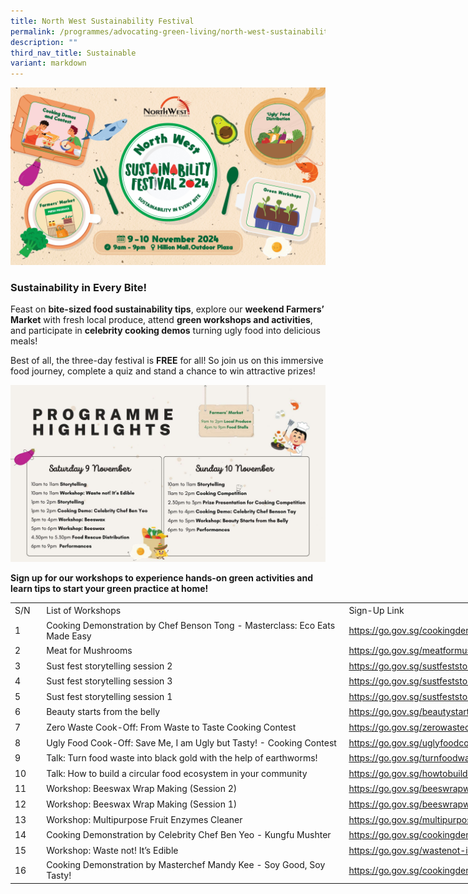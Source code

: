 ```yaml
---
title: North West Sustainability Festival
permalink: /programmes/advocating-green-living/north-west-sustainability-festival/
description: ""
third_nav_title: Sustainable
variant: markdown
---
```

![](/images/Picture2.jpg)
### **Sustainability in Every Bite!**

Feast on **bite-sized food sustainability tips**, explore our **weekend Farmers’ Market** with fresh local produce, attend **green workshops and activities**, and participate in **celebrity cooking demos** turning ugly food into delicious meals!

Best of all, the three-day festival is **FREE** for all! So join us on this immersive food journey, complete a quiz and stand a chance to win attractive prizes!

![](/images/Sust_Fest_Schedule.jpg)

**Sign up for our workshops to experience hands-on green activities and learn tips to start your green practice at home!**

<table style="border-collapse:
 collapse;width:689pt" width="917" cellspacing="0" cellpadding="0" border="0"><colgroup><col style="mso-width-source:userset;mso-width-alt:1280;width:28pt" width="37"> <col style="mso-width-source:userset;mso-width-alt:17710;width:381pt" width="507"> <col style="mso-width-source:userset;mso-width-alt:13032;width:280pt" width="373"></colgroup><tbody><tr style="height:14.5pt" height="19"><td style="height:14.5pt;width:28pt" width="37" class="xl69" height="19">S/N</td><td style="border-left:none;width:381pt" width="507" class="xl70">List of Workshops</td><td style="border-left:none;width:280pt" width="373" class="xl70">Sign-Up Link</td></tr><tr style="height:14.5pt" height="19"><td style="height:14.5pt;border-top:none" class="xl66" height="19">1</td><td style="border-top:none;border-left:none" class="xl67">Cooking Demonstration by Chef Benson Tong - Masterclass: Eco Eats Made Easy</td><td style="border-top:none;border-left:none" class="xl68"><a href="https://go.gov.sg/cookingdemo-chefbensontong">https://go.gov.sg/cookingdemo-chefbensontong</a></td></tr><tr style="height:14.5pt" height="19"><td style="height:14.5pt;border-top:none" class="xl66" height="19">2</td><td style="border-top:none;border-left:none" class="xl67">Meat for Mushrooms</td><td style="border-top:none;border-left:none" class="xl68"><a href="https://go.gov.sg/meatformushrooms">https://go.gov.sg/meatformushrooms</a></td></tr><tr style="height:14.5pt" height="19"><td style="height:14.5pt;border-top:none" class="xl66" height="19">3</td><td style="border-top:none;border-left:none" class="xl67">Sust fest storytelling session 2</td><td style="border-top:none;border-left:none" class="xl68"><a href="https://go.gov.sg/sustfeststorytelling-session2">https://go.gov.sg/sustfeststorytelling-session2</a></td></tr><tr style="height:14.5pt" height="19"><td style="height:14.5pt;border-top:none" class="xl66" height="19">4</td><td style="border-top:none;border-left:none" class="xl67">Sust fest storytelling session 3</td><td style="border-top:none;border-left:none" class="xl68"><a href="https://go.gov.sg/sustfeststorytelling-session3">https://go.gov.sg/sustfeststorytelling-session3</a></td></tr><tr style="height:14.5pt" height="19"><td style="height:14.5pt;border-top:none" class="xl66" height="19">5</td><td style="border-top:none;border-left:none" class="xl67">Sust fest storytelling session 1</td><td style="border-top:none;border-left:none" class="xl68"><a href="https://go.gov.sg/sustfeststorytelling-session1">https://go.gov.sg/sustfeststorytelling-session1</a></td></tr><tr style="height:14.5pt" height="19"><td style="height:14.5pt;border-top:none" class="xl66" height="19">6</td><td style="border-top:none;border-left:none" class="xl67">Beauty starts from the belly</td><td style="border-top:none;border-left:none" class="xl68"><a href="https://go.gov.sg/beautystartsfromthebelly">https://go.gov.sg/beautystartsfromthebelly</a></td></tr><tr style="height:14.5pt" height="19"><td style="height:14.5pt;border-top:none" class="xl66" height="19">7</td><td style="border-top:none;border-left:none" class="xl67">Zero Waste Cook-Off: From Waste to Taste Cooking Contest</td><td style="border-top:none;border-left:none" class="xl68"><a href="https://go.gov.sg/zerowastecookingcontest">https://go.gov.sg/zerowastecookingcontest</a></td></tr><tr style="height:14.5pt" height="19"><td style="height:14.5pt;border-top:none" class="xl66" height="19">8</td><td style="border-top:none;border-left:none" class="xl67">Ugly Food Cook-Off: Save Me, I am Ugly but Tasty! - Cooking Contest</td><td style="border-top:none;border-left:none" class="xl68"><a href="https://go.gov.sg/uglyfoodcookingcontest">https://go.gov.sg/uglyfoodcookingcontest</a></td></tr><tr style="height:14.5pt" height="19"><td style="height:14.5pt;border-top:none" class="xl66" height="19">9</td><td style="border-top:none;border-left:none" class="xl67">Talk: Turn food waste into black gold with the help of earthworms!</td><td style="border-top:none;border-left:none" class="xl68"><a href="https://go.gov.sg/turnfoodwasteintoblackgold">https://go.gov.sg/turnfoodwasteintoblackgold</a></td></tr><tr style="height:14.5pt" height="19"><td style="height:14.5pt;border-top:none" class="xl66" height="19">10</td><td style="border-top:none;border-left:none" class="xl67">Talk: How to build a circular food ecosystem in your community</td><td style="border-top:none;border-left:none" class="xl68"><a href="https://go.gov.sg/howtobuildcircularfoodeconomy">https://go.gov.sg/howtobuildcircularfoodeconomy</a></td></tr><tr style="height:14.5pt" height="19"><td style="height:14.5pt;border-top:none" class="xl66" height="19">11</td><td style="border-top:none;border-left:none" class="xl67">Workshop: Beeswax Wrap Making (Session 2)</td><td style="border-top:none;border-left:none" class="xl68"><a href="https://go.gov.sg/beeswrapwaxmaking-session2">https://go.gov.sg/beeswrapwaxmaking-session2</a></td></tr><tr style="height:14.5pt" height="19"><td style="height:14.5pt;border-top:none" class="xl66" height="19">12</td><td style="border-top:none;border-left:none" class="xl67">Workshop: Beeswax Wrap Making (Session 1)</td><td style="border-top:none;border-left:none" class="xl68"><a href="https://go.gov.sg/beeswrapwaxmaking-session1">https://go.gov.sg/beeswrapwaxmaking-session1</a></td></tr><tr style="height:14.5pt" height="19"><td style="height:14.5pt;border-top:none" class="xl66" height="19">13</td><td style="border-top:none;border-left:none" class="xl67">Workshop: Multipurpose Fruit Enzymes Cleaner</td><td style="border-top:none;border-left:none" class="xl68"><a href="https://go.gov.sg/multipurposefruitenzymescleaner">https://go.gov.sg/multipurposefruitenzymescleaner</a></td></tr><tr style="height:14.5pt" height="19"><td style="height:14.5pt;border-top:none" class="xl66" height="19">14</td><td style="border-top:none;border-left:none" class="xl67">Cooking Demonstration by Celebrity Chef Ben Yeo - Kungfu Mushter</td><td style="border-top:none;border-left:none" class="xl68"><a href="https://go.gov.sg/cookingdemo-chefbenyeo">https://go.gov.sg/cookingdemo-chefbenyeo</a></td></tr><tr style="height:14.5pt" height="19"><td style="height:14.5pt;border-top:none" class="xl66" height="19">15</td><td style="border-top:none;border-left:none" class="xl67">Workshop: Waste not! It’s Edible</td><td style="border-top:none;border-left:none" class="xl68"><a href="https://go.gov.sg/wastenot-itsedible">https://go.gov.sg/wastenot-itsedible</a></td></tr><tr style="height:14.5pt" height="19"><td style="height:14.5pt;border-top:none" class="xl66" height="19">16</td><td style="border-top:none;border-left:none" class="xl67">Cooking Demonstration by Masterchef Mandy Kee - Soy Good, Soy Tasty!</td><td style="border-top:none;border-left:none" class="xl68"><a href="https://go.gov.sg/cookingdemo-chefmandykee">https://go.gov.sg/cookingdemo-chefmandykee</a></td></tr></tbody></table>     



